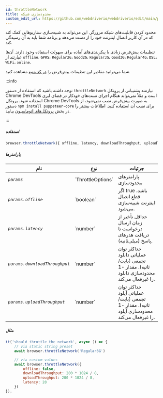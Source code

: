```yaml
---
id: throttleNetwork
title: محدودسازی شبکه
custom_edit_url: https://github.com/webdriverio/webdriverio/edit/main/packages/webdriverio/src/commands/browser/throttleNetwork.ts
---
```


محدود کردن قابلیت‌های شبکه مرورگر. این می‌تواند به شبیه‌سازی سناریوهایی کمک کند که در آن کاربر اتصال اینترنت خود را از دست می‌دهد و برنامه شما باید به آن رسیدگی کند.

تنظیمات پیش‌فرض زیادی با پیکربندی‌های آماده برای سهولت استفاده وجود دارند.
آن‌ها عبارتند از `offline`، `GPRS`، `Regular2G`، `Good2G`، `Regular3G`، `Good3G`،
`Regular4G`، `DSL`، `WiFi`، `online`.

شما می‌توانید مقادیر این تنظیمات پیش‌فرض را [در کد منبع](https://github.com/webdriverio/webdriverio/blob/6824e4eb118a8d20685f12f4bc42f13fd56f8a25/packages/webdriverio/src/commands/browser/throttleNetwork.js#L29) مشاهده کنید.

:::info

توجه داشته باشید که استفاده از دستور `throttleNetwork` نیازمند پشتیبانی از پروتکل Chrome DevTools است و مثلاً
نمی‌تواند هنگام اجرای تست‌های خودکار در فضای ابری استفاده شود. پروتکل Chrome DevTools به صورت پیش‌فرض نصب نمی‌شود،
از دستور `npm install puppeteer-core` برای نصب آن استفاده کنید.
اطلاعات بیشتر را در بخش [پروتکل‌های اتوماسیون](/docs/automationProtocols) بیابید.

:::

##### استفاده

```js
browser.throttleNetwork({ offline, latency, downloadThroughput, uploadThroughput })
```

##### پارامترها

<table>
  <thead>
    <tr>
      <th>نام</th><th>نوع</th><th>جزئیات</th>
    </tr>
  </thead>
  <tbody>
    <tr>
      <td><code><var>params</var></code></td>
      <td>`ThrottleOptions`</td>
      <td>پارامترهای محدودسازی</td>
    </tr>
    <tr>
      <td><code><var>params.offline</var></code></td>
      <td>`boolean`</td>
      <td>اگر true باشد، قطع اتصال اینترنت شبیه‌سازی می‌شود.</td>
    </tr>
    <tr>
      <td><code><var>params.latency</var></code></td>
      <td>`number`</td>
      <td>حداقل تأخیر از زمان ارسال درخواست تا دریافت هدرهای پاسخ (میلی‌ثانیه).</td>
    </tr>
    <tr>
      <td><code><var>params.downloadThroughput</var></code></td>
      <td>`number`</td>
      <td>حداکثر توان عملیاتی دانلود تجمعی (بایت/ثانیه). مقدار -1 محدودسازی دانلود را غیرفعال می‌کند.</td>
    </tr>
    <tr>
      <td><code><var>params.uploadThroughput</var></code></td>
      <td>`number`</td>
      <td>حداکثر توان عملیاتی آپلود تجمعی (بایت/ثانیه). مقدار -1 محدودسازی آپلود را غیرفعال می‌کند.</td>
    </tr>
  </tbody>
</table>

##### مثال

```js title="throttleNetwork.js"
it('should throttle the network', async () => {
    // via static string preset
    await browser.throttleNetwork('Regular3G')

    // via custom values
    await browser.throttleNetwork({
        offline: false,
        downloadThroughput: 200 * 1024 / 8,
        uploadThroughput: 200 * 1024 / 8,
        latency: 20
    })
});
```